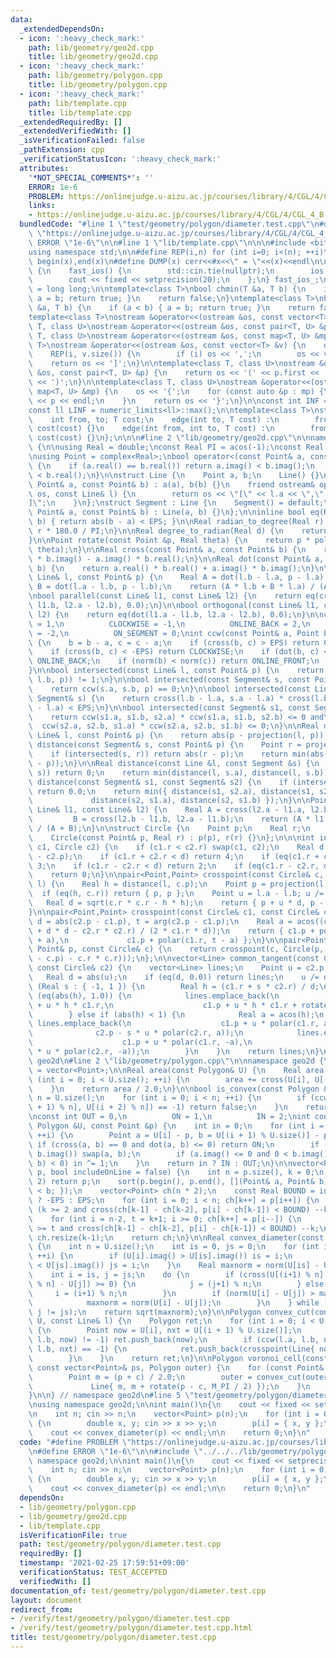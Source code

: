 ```yaml
---
data:
  _extendedDependsOn:
  - icon: ':heavy_check_mark:'
    path: lib/geometry/geo2d.cpp
    title: lib/geometry/geo2d.cpp
  - icon: ':heavy_check_mark:'
    path: lib/geometry/polygon.cpp
    title: lib/geometry/polygon.cpp
  - icon: ':heavy_check_mark:'
    path: lib/template.cpp
    title: lib/template.cpp
  _extendedRequiredBy: []
  _extendedVerifiedWith: []
  _isVerificationFailed: false
  _pathExtension: cpp
  _verificationStatusIcon: ':heavy_check_mark:'
  attributes:
    '*NOT_SPECIAL_COMMENTS*': ''
    ERROR: 1e-6
    PROBLEM: https://onlinejudge.u-aizu.ac.jp/courses/library/4/CGL/4/CGL_4_B
    links:
    - https://onlinejudge.u-aizu.ac.jp/courses/library/4/CGL/4/CGL_4_B
  bundledCode: "#line 1 \"test/geometry/polygon/diameter.test.cpp\"\n#define PROBLEM\
    \ \"https://onlinejudge.u-aizu.ac.jp/courses/library/4/CGL/4/CGL_4_B\"\n#define\
    \ ERROR \"1e-6\"\n\n#line 1 \"lib/template.cpp\"\n\n\n#include <bits/stdc++.h>\n\
    using namespace std;\n\n#define REP(i,n) for (int i=0; i<(n); ++i)\n#define ALL(x)\
    \ begin(x),end(x)\n#define DUMP(x) cerr<<#x<<\" = \"<<(x)<<endl\n\nstruct fast_ios\
    \ {\n    fast_ios() {\n        std::cin.tie(nullptr);\n        ios::sync_with_stdio(false);\n\
    \        cout << fixed << setprecision(20);\n    };\n} fast_ios_;\n\nusing ll\
    \ = long long;\n\ntemplate<class T>\nbool chmin(T &a, T b) {\n    if (a > b) {\
    \ a = b; return true; }\n    return false;\n}\ntemplate<class T>\nbool chmax(T\
    \ &a, T b) {\n    if (a < b) { a = b; return true; }\n    return false;\n}\n\n\
    template<class T>\nostream &operator<<(ostream &os, const vector<T> &v);\ntemplate<class\
    \ T, class U>\nostream &operator<<(ostream &os, const pair<T, U> &p);\ntemplate<class\
    \ T, class U>\nostream &operator<<(ostream &os, const map<T, U> &mp);\n\ntemplate<class\
    \ T>\nostream &operator<<(ostream &os, const vector<T> &v) {\n    os << '[';\n\
    \    REP(i, v.size()) {\n        if (i) os << ',';\n        os << v[i];\n    }\n\
    \    return os << ']';\n}\n\ntemplate<class T, class U>\nostream &operator<<(ostream\
    \ &os, const pair<T, U> &p) {\n    return os << '(' << p.first << ' ' << p.second\
    \ << ')';\n}\n\ntemplate<class T, class U>\nostream &operator<<(ostream &os, const\
    \ map<T, U> &mp) {\n    os << '{';\n    for (const auto &p : mp) {\n        os\
    \ << p << endl;\n    }\n    return os << '}';\n}\n\nconst int INF = numeric_limits<int>::max();\n\
    const ll LINF = numeric_limits<ll>::max();\n\ntemplate<class T>\nstruct edge {\n\
    \    int from, to; T cost;\n    edge(int to, T cost) :\n        from(-1), to(to),\
    \ cost(cost) {}\n    edge(int from, int to, T cost) :\n        from(from), to(to),\
    \ cost(cost) {}\n};\n\n\n#line 2 \"lib/geometry/geo2d.cpp\"\n\nnamespace geo2d\
    \ {\n\nusing Real = double;\nconst Real PI = acos(-1);\nconst Real EPS = 1e-9;\n\
    \nusing Point = complex<Real>;\nbool operator<(const Point& a, const Point& b)\
    \ {\n    if (a.real() == b.real()) return a.imag() < b.imag();\n    return a.real()\
    \ < b.real();\n}\n\nstruct Line {\n    Point a, b;\n    Line() {}\n    Line(const\
    \ Point& a, const Point& b) : a(a), b(b) {}\n    friend ostream& operator<<(ostream&\
    \ os, const Line& l) {\n        return os << \"[\" << l.a << \",\" << l.b << \"\
    ]\";\n    }\n};\nstruct Segment : Line {\n    Segment() = default;\n\n    Segment(const\
    \ Point& a, const Point& b) : Line(a, b) {}\n};\n\ninline bool eq(Real a, Real\
    \ b) { return abs(b - a) < EPS; }\n\nReal radian_to_degree(Real r) {\n    return\
    \ r * 180.0 / PI;\n}\n\nReal degree_to_radian(Real d) {\n    return d * PI / 180.0;\n\
    }\n\nPoint rotate(const Point &p, Real theta) {\n    return p * polar((Real)1.0,\
    \ theta);\n}\n\nReal cross(const Point& a, const Point& b) {\n    return a.real()\
    \ * b.imag() - a.imag() * b.real();\n}\n\nReal dot(const Point& a, const Point&\
    \ b) {\n    return a.real() * b.real() + a.imag() * b.imag();\n}\n\nPoint projection(const\
    \ Line& l, const Point& p) {\n    Real A = dot(l.b - l.a, p - l.a),\n        \
    \ B = dot(l.a - l.b, p - l.b);\n    return (A * l.b + B * l.a) / (A + B);\n}\n\
    \nbool parallel(const Line& l1, const Line& l2) {\n    return eq(cross(l1.a -\
    \ l1.b, l2.a - l2.b), 0.0);\n}\n\nbool orthogonal(const Line& l1, const Line&\
    \ l2) {\n    return eq(dot(l1.a - l1.b, l2.a - l2.b), 0.0);\n}\n\nconst int COUNTER_CLOCKWISE\
    \ = 1,\n          CLOCKWISE = -1,\n          ONLINE_BACK = 2,\n          ONLINE_FRONT\
    \ = -2,\n          ON_SEGMENT = 0;\nint ccw(const Point& a, Point b, Point c)\
    \ {\n    b = b - a, c = c - a;\n    if (cross(b, c) > EPS) return COUNTER_CLOCKWISE;\n\
    \    if (cross(b, c) < -EPS) return CLOCKWISE;\n    if (dot(b, c) < 0) return\
    \ ONLINE_BACK;\n    if (norm(b) < norm(c)) return ONLINE_FRONT;\n    return ON_SEGMENT;\n\
    }\n\nbool intersected(const Line& l, const Point& p) {\n    return abs(ccw(l.a,\
    \ l.b, p)) != 1;\n}\n\nbool intersected(const Segment& s, const Point& p) {\n\
    \    return ccw(s.a, s.b, p) == 0;\n}\n\nbool intersected(const Line& l, const\
    \ Segment& s) {\n    return cross(l.b - l.a, s.a - l.a) * cross(l.b - l.a, s.b\
    \ - l.a) < EPS;\n}\n\nbool intersected(const Segment& s1, const Segment& s2) {\n\
    \    return ccw(s1.a, s1.b, s2.a) * ccw(s1.a, s1.b, s2.b) <= 0 and\n         \
    \  ccw(s2.a, s2.b, s1.a) * ccw(s2.a, s2.b, s1.b) <= 0;\n}\n\nReal distance(const\
    \ Line& l, const Point& p) {\n    return abs(p - projection(l, p));\n}\n\nReal\
    \ distance(const Segment& s, const Point& p) {\n    Point r = projection(s, p);\n\
    \    if (intersected(s, r)) return abs(r - p);\n    return min(abs(s.a - p), abs(s.b\
    \ - p));\n}\n\nReal distance(const Line &l, const Segment &s) {\n    if (intersected(l,\
    \ s)) return 0;\n    return min(distance(l, s.a), distance(l, s.b));\n}\n\nReal\
    \ distance(const Segment& s1, const Segment& s2) {\n    if (intersected(s1, s2))\
    \ return 0.0;\n    return min({ distance(s1, s2.a), distance(s1, s2.b),\n    \
    \             distance(s2, s1.a), distance(s2, s1.b) });\n}\n\nPoint crosspoint(const\
    \ Line& l1, const Line& l2) {\n    Real A = cross(l2.a - l1.a, l2.b - l1.a),\n\
    \         B = cross(l2.b - l1.b, l2.a - l1.b);\n    return (A * l1.b + B * l1.a)\
    \ / (A + B);\n}\n\nstruct Circle {\n    Point p;\n    Real r;\n    Circle() {}\n\
    \    Circle(const Point& p, Real r) : p(p), r(r) {}\n};\n\n\nint intersected(Circle\
    \ c1, Circle c2) {\n    if (c1.r < c2.r) swap(c1, c2);\n    Real d = abs(c1.p\
    \ - c2.p);\n    if (c1.r + c2.r < d) return 4;\n    if (eq(c1.r + c2.r, d)) return\
    \ 3;\n    if (c1.r - c2.r < d) return 2;\n    if (eq(c1.r - c2.r, d)) return 1;\n\
    \    return 0;\n}\n\npair<Point,Point> crosspoint(const Circle& c, const Line&\
    \ l) {\n    Real h = distance(l, c.p);\n    Point p = projection(l, c.p);\n  \
    \  if (eq(h, c.r)) return { p, p };\n    Point u = l.a - l.b; u /= abs(u);\n \
    \   Real d = sqrt(c.r * c.r - h * h);\n    return { p + u * d, p - u * d };\n\
    }\n\npair<Point,Point> crosspoint(const Circle& c1, const Circle& c2) {\n    Real\
    \ d = abs(c2.p - c1.p), t = arg(c2.p - c1.p);\n    Real a = acos((c1.r * c1.r\
    \ + d * d - c2.r * c2.r) / (2 * c1.r * d));\n    return { c1.p + polar(c1.r, t\
    \ + a),\n             c1.p + polar(c1.r, t - a) };\n}\n\npair<Point,Point> tangent(const\
    \ Point& p, const Circle& c) {\n    return crosspoint(c, Circle(p, sqrt(norm(p\
    \ - c.p) - c.r * c.r)));\n};\n\nvector<Line> common_tangent(const Circle& c1,\
    \ const Circle& c2) {\n    vector<Line> lines;\n    Point u = c2.p - c1.p;\n \
    \   Real d = abs(u);\n    if (eq(d, 0.0)) return lines;\n    u /= d;\n    for\
    \ (Real s : { -1, 1 }) {\n        Real h = (c1.r + s * c2.r) / d;\n        if\
    \ (eq(abs(h), 1.0)) {\n            lines.emplace_back(\n                    c1.p\
    \ + u * h * c1.r,\n                    c1.p + u * h * c1.r + rotate(u, PI / 2.0));\n\
    \        } else if (abs(h) < 1) {\n            Real a = acos(h);\n           \
    \ lines.emplace_back(\n                    c1.p + u * polar(c1.r, a),\n      \
    \              c2.p - s * u * polar(c2.r, a));\n            lines.emplace_back(\n\
    \                    c1.p + u * polar(c1.r, -a),\n                    c2.p - s\
    \ * u * polar(c2.r, -a));\n        }\n    }\n    return lines;\n}\n\n} // namespace\
    \ geo2d\n#line 2 \"lib/geometry/polygon.cpp\"\n\nnamespace geo2d {\n\nusing Polygon\
    \ = vector<Point>;\n\nReal area(const Polygon& U) {\n    Real area = 0;\n    for\
    \ (int i = 0; i < U.size(); ++i) {\n        area += cross(U[i], U[(i + 1) % U.size()]);\n\
    \    }\n    return area / 2.0;\n}\n\nbool is_convex(const Polygon &U) {\n    int\
    \ n = U.size();\n    for (int i = 0; i < n; ++i) {\n        if (ccw(U[i], U[(i\
    \ + 1) % n], U[(i + 2) % n]) == -1) return false;\n    }\n    return true;\n}\n\
    \nconst int OUT = 0,\n          ON = 1,\n          IN = 2;\nint contains(const\
    \ Polygon &U, const Point &p) {\n    int in = 0;\n    for (int i = 0; i < U.size();\
    \ ++i) {\n        Point a = U[i] - p, b = U[(i + 1) % U.size()] - p;\n       \
    \ if (cross(a, b) == 0 and dot(a, b) <= 0) return ON;\n        if (a.imag() >\
    \ b.imag()) swap(a, b);\n        if (a.imag() <= 0 and 0 < b.imag() and cross(a,\
    \ b) < 0) in ^= 1;\n    }\n    return in ? IN : OUT;\n}\n\nvector<Point> convex_hull(vector<Point>&\
    \ p, bool includeOnLine = false) {\n    int n = p.size(), k = 0;\n    if (n <=\
    \ 2) return p;\n    sort(p.begin(), p.end(), [](Point& a, Point& b){ return a\
    \ < b; });\n    vector<Point> ch(n * 2);\n    const Real BOUND = includeOnLine\
    \ ? -EPS : EPS;\n    for (int i = 0; i < n; ch[k++] = p[i++]) {\n        while\
    \ (k >= 2 and cross(ch[k-1] - ch[k-2], p[i] - ch[k-1]) < BOUND) --k;\n    }\n\
    \    for (int i = n-2, t = k+1; i >= 0; ch[k++] = p[i--]) {\n        while (k\
    \ >= t and cross(ch[k-1] - ch[k-2], p[i] - ch[k-1]) < BOUND) --k;\n    }\n   \
    \ ch.resize(k-1);\n    return ch;\n}\n\nReal convex_diameter(const Polygon &U)\
    \ {\n    int n = U.size();\n    int is = 0, js = 0;\n    for (int i = 1; i < n;\
    \ ++i) {\n        if (U[i].imag() > U[is].imag()) is = i;\n        if (U[i].imag()\
    \ < U[js].imag()) js = i;\n    }\n    Real maxnorm = norm(U[is] - U[js]);\n\n\
    \    int i = is, j = js;\n    do {\n        if (cross(U[(i+1) % n] - U[i], U[(j+1)\
    \ % n] - U[j]) >= 0) {\n            j = (j+1) % n;\n        } else {\n       \
    \     i = (i+1) % n;\n        }\n        if (norm(U[i] - U[j]) > maxnorm) {\n\
    \            maxnorm = norm(U[i] - U[j]);\n        }\n    } while (i != is or\
    \ j != js);\n    return sqrt(maxnorm);\n}\n\nPolygon convex_cut(const Polygon&\
    \ U, const Line& l) {\n    Polygon ret;\n    for (int i = 0; i < U.size(); ++i)\
    \ {\n        Point now = U[i], nxt = U[(i + 1) % U.size()];\n        if (ccw(l.a,\
    \ l.b, now) != -1) ret.push_back(now);\n        if (ccw(l.a, l.b, now) * ccw(l.a,\
    \ l.b, nxt) == -1) {\n            ret.push_back(crosspoint(Line{ now, nxt }, l));\n\
    \        }\n    }\n    return ret;\n}\n\nPolygon voronoi_cell(const Point& c,\
    \ const vector<Point>& ps, Polygon outer) {\n    for (const Point& p : ps) {\n\
    \        Point m = (p + c) / 2.0;\n        outer = convex_cut(outer,\n       \
    \             Line{ m, m + rotate(p - c, M_PI / 2) });\n    }\n    return outer;\n\
    }\n\n} // namespace geo2d\n#line 5 \"test/geometry/polygon/diameter.test.cpp\"\
    \nusing namespace geo2d;\n\nint main()\n{\n    cout << fixed << setprecision(10);\n\
    \n    int n; cin >> n;\n    vector<Point> p(n);\n    for (int i = 0; i < n; ++i)\
    \ {\n        double x, y; cin >> x >> y;\n        p[i] = { x, y };\n    }\n\n\
    \    cout << convex_diameter(p) << endl;\n\n    return 0;\n}\n"
  code: "#define PROBLEM \"https://onlinejudge.u-aizu.ac.jp/courses/library/4/CGL/4/CGL_4_B\"\
    \n#define ERROR \"1e-6\"\n\n#include \"../../../lib/geometry/polygon.cpp\"\nusing\
    \ namespace geo2d;\n\nint main()\n{\n    cout << fixed << setprecision(10);\n\n\
    \    int n; cin >> n;\n    vector<Point> p(n);\n    for (int i = 0; i < n; ++i)\
    \ {\n        double x, y; cin >> x >> y;\n        p[i] = { x, y };\n    }\n\n\
    \    cout << convex_diameter(p) << endl;\n\n    return 0;\n}\n"
  dependsOn:
  - lib/geometry/polygon.cpp
  - lib/geometry/geo2d.cpp
  - lib/template.cpp
  isVerificationFile: true
  path: test/geometry/polygon/diameter.test.cpp
  requiredBy: []
  timestamp: '2021-02-25 17:59:51+09:00'
  verificationStatus: TEST_ACCEPTED
  verifiedWith: []
documentation_of: test/geometry/polygon/diameter.test.cpp
layout: document
redirect_from:
- /verify/test/geometry/polygon/diameter.test.cpp
- /verify/test/geometry/polygon/diameter.test.cpp.html
title: test/geometry/polygon/diameter.test.cpp
---
```

